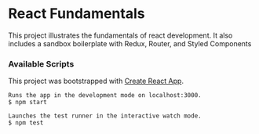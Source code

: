 # React Fundamentals
This project illustrates the fundamentals of react development. It also includes a sandbox boilerplate with Redux, Router, and Styled Components


### Available Scripts
This project was bootstrapped with [Create React App](https://github.com/facebook/create-react-app).
```console
Runs the app in the development mode on localhost:3000.
$ npm start

Launches the test runner in the interactive watch mode.
$ npm test
```
